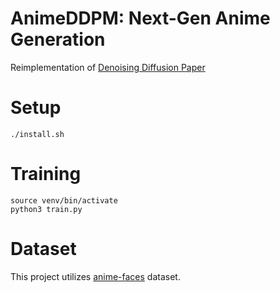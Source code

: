 # AnimeDDPM: Next-Gen Anime Generation

Reimplementation of [Denoising Diffusion Paper](https://arxiv.org/pdf/2006.11239.pdf)

# Setup

```
./install.sh
```

# Training

```
source venv/bin/activate
python3 train.py
```

# Dataset

This project utilizes [anime-faces](https://huggingface.co/datasets/huggan/anime-faces) dataset.

